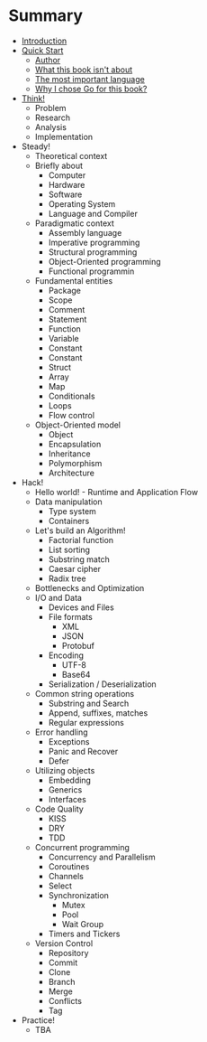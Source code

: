 # Summary

* [Introduction](README.md)
* [Quick Start](start/Quick-Start.md)
	- [Author](start/Author.md)
	- [What this book isn't about](start/Misconceptions.md)
	- [The most important language](start/Language.md)
	- [Why I chose Go for this book?](start/Why-Go.md)
* [Think!](think/Think.md)
	- Problem
	- Research
	- Analysis
	- Implementation
* Steady!
	- Theoretical context
	- Briefly about
		* Computer
		* Hardware
		* Software
		* Operating System
		* Language and Compiler
	- Paradigmatic context
		* Assembly language
		* Imperative programming
		* Structural programming
		* Object-Oriented programming
		* Functional programmin
	- Fundamental entities
		* Package
		* Scope
		* Comment
		* Statement
		* Function
		* Variable
		* Constant
		* Constant
		* Struct
		* Array
		* Map
		* Conditionals
		* Loops
		* Flow control
	- Object-Oriented model
		* Object
		* Encapsulation
		* Inheritance
		* Polymorphism
		* Architecture
* Hack!
	- Hello world!
	- Runtime and Application Flow
	- Data manipulation
		* Type system
		* Containers
	- Let's build an Algorithm!
		* Factorial function
		* List sorting
		* Substring match
		* Caesar cipher
		* Radix tree
	- Bottlenecks and Optimization
	- I/O and Data
		* Devices and Files
		* File formats
			- XML
			- JSON
			- Protobuf
		* Encoding
			- UTF-8
			- Base64
		* Serialization / Deserialization
	- Common string operations
		* Substring and Search
		* Append, suffixes, matches
		* Regular expressions
	- Error handling
		* Exceptions
		* Panic and Recover
		* Defer
	- Utilizing objects
		* Embedding
		* Generics
		* Interfaces
	- Code Quality
		* KISS
		* DRY
		* TDD
	- Concurrent programming
		* Concurrency and Parallelism
		* Coroutines
		* Channels
		* Select
		* Synchronization
			- Mutex
			- Pool
			- Wait Group
		* Timers and Tickers
	- Version Control
		* Repository
		* Commit
		* Clone
		* Branch
		* Merge
		* Conflicts
		* Tag
* Practice!
	- TBA
